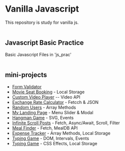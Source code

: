 # Vanilla Javascript
This repository is study for vanilla js.
<br>
<br>

## Javascript Basic Practice

Basic Javascript Files in 'js_prac'
<br>
<br>

## mini-projects

- [Form Validator](https://joonseongpark.github.io/vanilla_js/Form%20Validator "Link")
- [Movie Seat Booking](https://joonseongpark.github.io/vanilla_js/Movie%20Seat%20Booking "Link") - Local Storage
- [Custom Video Player](https://joonseongpark.github.io/vanilla_js/Custom%20Video%20Player "Link") -- Video API
- [Exchange Rate Calculator](https://joonseongpark.github.io/vanilla_js/Exchange%20Rate%20Calculator "Link") - Fetcch & JSON
- [Random Users](https://joonseongpark.github.io/vanilla_js/Random%20Users "Link") - Array Methods
- [My Landing Page](https://joonseongpark.github.io/vanilla_js/My%20Landing%20Page "Link") - Menu Slider & Modal
- [Hangman Game](https://joonseongpark.github.io/vanilla_js/Hangman%20Game "Link") - SVG, Events
- [Infinite Scroll Posts](https://joonseongpark.github.io/vanilla_js/Infinite%20Scroll%20Posts "Link") - Fetch, Async/Await, Scroll, Filter
- [Meal Finder](https://joonseongpark.github.io/vanilla_js/Meal%20Finder "Link") - Fetch, MealDB API
- [Expense Tracker](https://joonseongpark.github.io/vanilla_js/Expense%20Tracker "Link") - Array Methods, Local Storage
- [Typing Game](https://joonseongpark.github.io/vanilla_js/Typing%20Game "Link") - DOM, Intervals, Events
- [Typing Game](https://joonseongpark.github.io/vanilla_js/Memory%20Cards "Link") - CSS Effects, Local Storage
